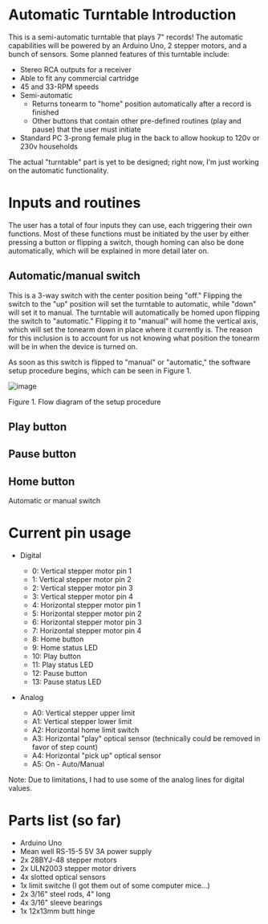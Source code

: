 # Automatic Turntable Introduction
This is a semi-automatic turntable that plays 7" records! The automatic capabilities will be powered by an Arduino Uno, 2 stepper motors, and a bunch of sensors.
Some planned features of this turntable include:
- Stereo RCA outputs for a receiver
- Able to fit any commercial cartridge
- 45 and 33-RPM speeds
- Semi-automatic
  - Returns tonearm to "home" position automatically after a record is finished
  - Other buttons that contain other pre-defined routines (play and pause) that the user must initiate
- Standard PC 3-prong female plug in the back to allow hookup to 120v or 230v households

The actual "turntable" part is yet to be designed; right now, I'm just working on the automatic functionality.

# Inputs and routines
The user has a total of four inputs they can use, each triggering their own functions. Most of these functions must be initiated by the user by either pressing a button or flipping a switch, though homing can also be done automatically, which will be explained in more detail later on.

## Automatic/manual switch
This is a 3-way switch with the center position being "off." Flipping the switch to the "up" position will set the turntable to automatic, while "down" will set it to manual. The turntable will automatically be homed upon flipping the switch to "automatic." Flipping it to "manual" will home the vertical axis, which will set the tonearm down in place where it currently is. The reason for this inclusion is to account for us not knowing what position the tonearm will be in when the device is turned on.

As soon as this switch is flipped to "manual" or "automatic," the software setup procedure begins, which can be seen in Figure 1.

![image](https://user-images.githubusercontent.com/48131480/120053935-06665b80-bffb-11eb-8e6d-85e997d80409.png)

Figure 1. Flow diagram of the setup procedure

## Play button
## Pause button
## Home button

Automatic or manual switch

# Current pin usage
- Digital
  - 0: Vertical stepper motor pin 1
  - 1: Vertical stepper motor pin 2
  - 2: Vertical stepper motor pin 3
  - 3: Vertical stepper motor pin 4
  - 4: Horizontal stepper motor pin 1
  - 5: Horizontal stepper motor pin 2
  - 6: Horizontal stepper motor pin 3
  - 7: Horizontal stepper motor pin 4
  - 8: Home button
  - 9: Home status LED
  - 10: Play button
  - 11: Play status LED
  - 12: Pause button
  - 13: Pause status LED

- Analog
  - A0: Vertical stepper upper limit
  - A1: Vertical stepper lower limit
  - A2: Horizontal home limit switch
  - A3: Horizontal "play" optical sensor (technically could be removed in favor of step count)
  - A4: Horizontal "pick up" optical sensor
  - A5: On - Auto/Manual

Note: Due to limitations, I had to use some of the analog lines for digital values.

# Parts list (so far)
- Arduino Uno
- Mean well RS-15-5 5V 3A power supply
- 2x 28BYJ-48 stepper motors
- 2x ULN2003 stepper motor drivers
- 4x slotted optical sensors
- 1x limit switche (I got them out of some computer mice...)
- 2x 3/16" steel rods, 4" long
- 4x 3/16" sleeve bearings
- 1x 12x13mm butt hinge
